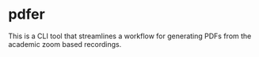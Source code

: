 # pdfer
This is a CLI tool that streamlines a workflow for generating PDFs from the academic zoom based recordings.

